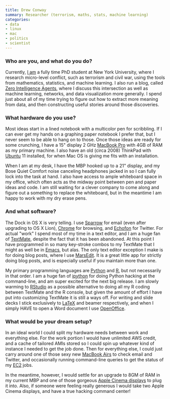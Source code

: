 ```yaml
---
title: Drew Conway
summary: Researcher (terrorism, maths, stats, machine learning)
categories:
- data
- linux
- mac
- politics
- scientist
---
```


### Who are you, and what do you do?

Currently, [I am](http://www.drewconway.com/ "Drew's website.") a fully time PhD student at New York University, where I research micro-level conflict, such as terrorism and civil war, using the tools from mathematics, statistics, and machine learning. I also run a blog, called [Zero Intelligence Agents](http://www.drewconway.com/zia/ "Drew's weblog on his PhD topics and more."), where I discuss this intersection as well as machine learning, networks, and data visualization more generally. I spend just about all of my time trying to figure out how to extract more meaning from data, and then constructing useful stories around those discoveries.

### What hardware do you use?

Most ideas start in a lined notebook with a multicolor pen for scribbling. If I can ever get my hands on a graphing paper notebook I prefer that, but I never seem to be able to hang on to those. Once those ideas are ready for some crunching, I have a 15" display 2 GHz [MacBook Pro][macbook-pro] with 4GB of RAM as my primary machine. I also have an old (circa 2008) ThinkPad with [Ubuntu][] 11 installed, for when Mac OS is giving me fits with an installation.

When I am at my desk, I have the MBP hooked up to a 21" display, and my Bose Quiet Comfort noise canceling headphones jacked in so I can fully lock into the task at hand. I also have access to ample whiteboard space in my office, which often acts as the midway point between pen and paper ideas and code. I am still waiting for a clever company to come along and figure out a something to replace the whiteboard, but in the meantime I am happy to work with my dry erase pens.

### And what software?

The Dock in OS X is very telling. I use [Sparrow][] for email (even after upgrading to OS X Lion), [Chrome][] for browsing, and [Echofon][] for Twitter. For actual "work" I spend most of my time in a text editor, and I am a huge fan of [TextMate][], despite the fact that it has been abandoned. At this point I have programmed in so many key-stroke combos to my TextMate that I might as well be in [Emacs][], but alas. The only text editor exception I make is for doing blog posts, where I use [MarsEdit][]. It is a great little app for strictly doing blog posts, and is especially useful if you maintain more than one.

My primary programming languages are [Python][] and [R][], but not necessarily in that order. I am a huge fan of [ipython][] for doing Python hacking at the command-line, and am super excited for the next big release. I am slowly warming to [RStudio][] as a possible alternative to doing all my R coding between TextMate and the R console, but given the amount of effort I have put into customizing TextMate it is still a ways off. For writing and slide decks I stick exclusively to [LaTeX][] and beamer respectively, and when I simply HAVE to open a Word document I use [OpenOffice][].

### What would be your dream setup?

In an ideal world I could split my hardware needs between work and everything else. For the work portion I would have unlimited AWS credit, and a cache of tailored AMIs stored so I could spin up whatever kind of instance I needed to get the job done. Then for everything else, I could just carry around one of those sexy new [MacBook Airs][macbook-air] to check email and Twitter, and occasionally running command-line queries to get the status of my [EC2][] jobs.

In the meantime, however, I would settle for an upgrade to 8GM of RAM in my current MBP and one of those gorgeous [Apple Cinema displays][cinema-display] to plug it into. Also, if someone were feeling really generous I would take two Apple Cinema displays, and have a true hacking command center!

[cinema-display]: https://en.wikipedia.org/wiki/Apple_Cinema_Display "An LCD display."
[macbook-air]: https://www.apple.com/macbook-air/ "A very thin laptop."
[macbook-pro]: https://www.apple.com/macbook-pro/ "A laptop."
[chrome]: https://www.google.com/intl/en/chrome/browser/ "A WebKit-based browser, where each tab runs in its own thread."
[ec2]: https://aws.amazon.com/ec2/ "A web service for virtualised processing."
[echofon]: http://www.echofon.com/twitter/mac/ "A Twitter client for the Mac."
[emacs]: http://www.gnu.org/software/emacs/ "A free open-source text editor."
[ipython]: http://ipython.org/ "An interactive shell for Python."
[latex]: https://www.latex-project.org/ "Typesetting software."
[marsedit]: https://red-sweater.com/marsedit/ "A weblog editor for the Mac."
[openoffice]: http://www.openoffice.org/ "An open-source office suite."
[python]: https://www.python.org/ "An interpreted scripting language."
[r]: http://www.r-project.org/ "Software for statistical computing and graphics."
[rstudio]: https://www.rstudio.com/ "An IDE for the R language."
[sparrow]: http://www.gmail.com/intl/en/mail/help/sparrow.html "A mail client for the Mac with a funky UI."
[textmate]: http://macromates.com/ "A text editor for the Mac."
[ubuntu]: https://www.ubuntu.com/ "A Unix distribution."
